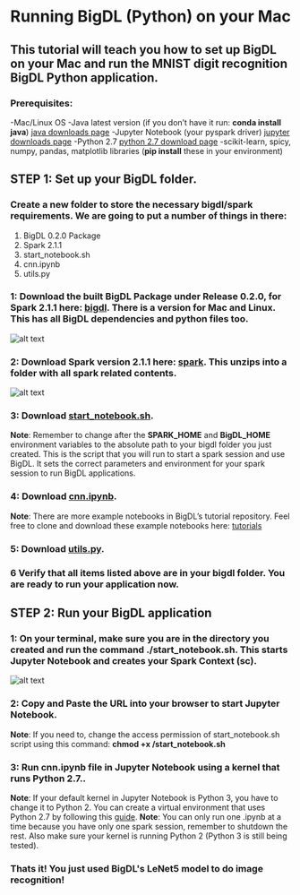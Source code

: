 # Running BigDL (Python) on your Mac

## This tutorial will teach you how to set up BigDL on your Mac and run the MNIST digit recognition BigDL Python application.

### Prerequisites:
-Mac/Linux OS
-Java latest version (if you don’t have it run: **conda install java**)
[java downloads page](https://www.java.com/en/download/mac_download.jsp)
-Jupyter Notebook (your pyspark driver)
[jupyter downloads page](http://jupyter.readthedocs.io/en/latest/install.html)
-Python 2.7
[python 2.7 download page](https://www.python.org/download/releases/2.7/)
-scikit-learn, spicy, numpy, pandas, matplotlib libraries (**pip install** these in your environment)

## **STEP 1**: Set up your BigDL folder.

### Create a new folder to store the necessary bigdl/spark requirements.  We are going to put a number of things in there:
1) BigDL 0.2.0 Package
2) Spark 2.1.1
3) start_notebook.sh
4) cnn.ipynb
5) utils.py



### 1: Download the built BigDL Package under Release 0.2.0, for Spark 2.1.1 here: [bigdl](https://bigdl-project.github.io/master/#release-download/). There is a version for Mac and Linux.  This has all BigDL dependencies and python files too.
![alt text](https://github.com/dnielsen/vegnonveg/blob/master/python/bigdl_pic.png)




### 2: Download Spark version 2.1.1 here: [spark](https://spark.apache.org/downloads.html). This unzips into a folder with all spark related contents.
![alt text](https://github.com/dnielsen/vegnonveg/blob/master/python/spark_pic.png)


### 3: Download [start_notebook.sh](start_notebook.sh).
**Note**: Remember to change **<path to folder you created>** after the **SPARK_HOME** and **BigDL_HOME** environment variables to the absolute path to your bigdl folder you just created.  This is the script that you will run to start a spark session and use BigDL. It sets the correct parameters and environment for your spark session to run BigDL applications.

### 4: Download [cnn.ipynb](cnn.ipynb).
**Note**:  There are more example notebooks in BigDL’s tutorial repository.  Feel free to clone and download these example notebooks here: [tutorials](https://github.com/intel-analytics/BigDL-Tutorials/tree/branch-0.2/notebooks/neural_networks)

### 5: Download [utils.py](utils.py).  

### 6 Verify that all items listed above are in your bigdl folder.  You are ready to run your application now.

## **STEP 2**: Run your BigDL application

### 1: On your terminal, make sure you are in the directory you created and run the command **./start_notebook.sh**. This starts Jupyter Notebook and creates your Spark Context (sc).
![alt text](https://github.com/dnielsen/vegnonveg/blob/master/python/terminal_pic.png)

### 2: Copy and Paste the URL into your browser to start Jupyter Notebook.
**Note**: If you need to, change the access permission of start_notebook.sh script using this command:
**chmod +x <your path>/start_notebook.sh**

### 3: Run cnn.ipynb file in Jupyter Notebook **using a kernel that runs Python 2.7.**.
**Note**: If your default kernel in Jupyter Notebook is Python 3, you have to change it to Python 2.  You can create a virtual environment that uses Python 2.7 by following this [guide](https://uoa-eresearch.github.io/eresearch-cookbook/recipe/2014/11/20/conda/).
**Note**: You can only run one .ipynb at a time because you have only one spark session, remember to shutdown the rest.  Also make sure your kernel is running Python 2 (Python 3 is still being tested).  

### Thats it! You just used BigDL's LeNet5 model to do image recognition!
